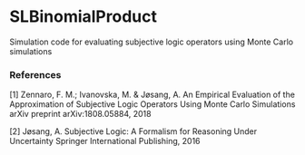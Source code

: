 # SLBinomialProduct

Simulation code for evaluating subjective logic operators using Monte Carlo simulations


### References

\[1\] Zennaro, F. M.; Ivanovska, M. & Jøsang, A. An Empirical Evaluation of the Approximation of Subjective Logic Operators Using Monte Carlo Simulations arXiv preprint arXiv:1808.05884, 2018

\[2\] Jøsang, A. Subjective Logic: A Formalism for Reasoning Under Uncertainty Springer International Publishing, 2016
